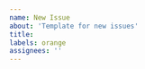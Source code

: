 ```yaml
---
name: New Issue
about: 'Template for new issues'
title: 
labels: orange 
assignees: ''
---
```


<!-- 
Use this space to describe the issue, if you have potential solution add it as a comment to the issue thread.
-->
